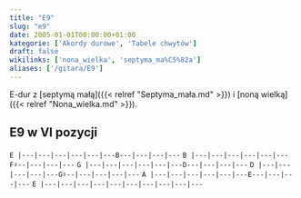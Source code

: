 ```yaml
---
title: "E9"
slug: "e9"
date: 2005-01-01T00:00:00+01:00
kategorie: ['Akordy durowe', 'Tabele chwytów']
draft: false
wikilinks: ['nona_wielka', 'septyma_ma%C5%82a']
aliases: ['/gitara/E9']
---
```

E-dur z [septymą małą]({{< relref "Septyma_mała.md" >}}) i [noną
wielką]({{< relref "Nona_wielka.md" >}}).

## E9 w VI pozycji

`E |---|---|---|---|---|---B---|---|---|---`
`B |---|---|---|---|---|---F♯--|---|---|---`
`G |---|---|---|---|---|---D---|---|---|---`
`D |---|---|---|---|---G♯--|---|---|---|---`
`A |---|---|---|---|---|---E---|---|---|---`
`E |---|---|---|---|---|---|---|---|---|---`


